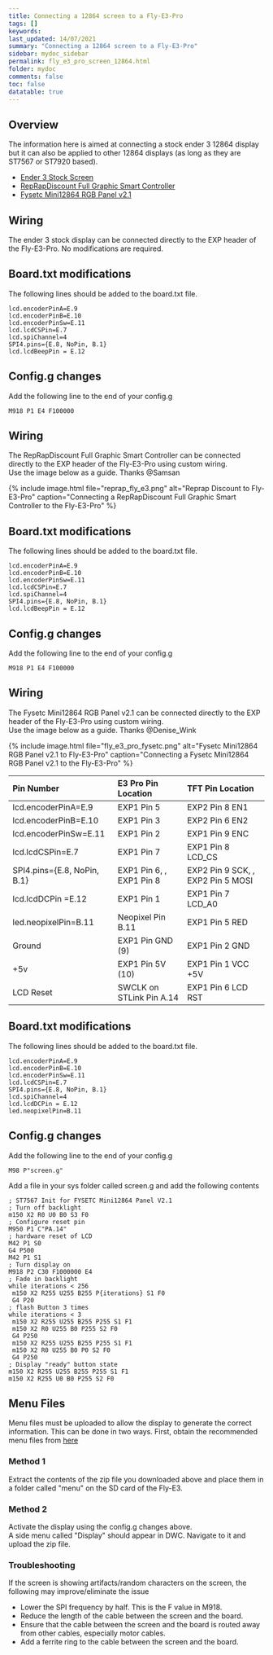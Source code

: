 ```yaml
---
title: Connecting a 12864 screen to a Fly-E3-Pro
tags: []
keywords: 
last_updated: 14/07/2021
summary: "Connecting a 12864 screen to a Fly-E3-Pro"
sidebar: mydoc_sidebar
permalink: fly_e3_pro_screen_12864.html
folder: mydoc
comments: false
toc: false
datatable: true
---
```


## Overview

The information here is aimed at connecting a stock ender 3 12864 display but it can also be applied to other 12864 displays (as long as they are ST7567 or ST7920 based). 

<ul id="profileTabs" class="nav nav-tabs">
    <li class="active"><a class="noCrossRef" href="#e3stock" data-toggle="tab">Ender 3 Stock Screen</a></li>
    <li><a class="noCrossRef" href="#reprap" data-toggle="tab">RepRapDiscount Full Graphic Smart Controller</a></li>
    <li><a class="noCrossRef" href="#fysetc" data-toggle="tab">Fysetc Mini12864 RGB Panel v2.1</a></li>
</ul>
  <div class="tab-content">
<div role="tabpanel" class="tab-pane active" id="e3stock" markdown="1">

## Wiring

The ender 3 stock display can be connected directly to the EXP header of the Fly-E3-Pro. No modifications are required.

## Board.txt modifications

The following lines should be added to the board.txt file.

```
lcd.encoderPinA=E.9
lcd.encoderPinB=E.10
lcd.encoderPinSw=E.11
lcd.lcdCSPin=E.7
lcd.spiChannel=4
SPI4.pins={E.8, NoPin, B.1}
lcd.lcdBeepPin = E.12
```

## Config.g changes

Add the following line to the end of your config.g

```
M918 P1 E4 F100000
```

</div>

<div role="tabpanel" class="tab-pane" id="reprap" markdown="1">

## Wiring

The RepRapDiscount Full Graphic Smart Controller can be connected directly to the EXP header of the Fly-E3-Pro using custom wiring.  
Use the image below as a guide. Thanks @Samsan

{% include image.html file="reprap_fly_e3.png" alt="Reprap Discount to Fly-E3-Pro" caption="Connecting a RepRapDiscount Full Graphic Smart Controller to the Fly-E3-Pro" %}

## Board.txt modifications

The following lines should be added to the board.txt file.

```
lcd.encoderPinA=E.9
lcd.encoderPinB=E.10
lcd.encoderPinSw=E.11
lcd.lcdCSPin=E.7
lcd.spiChannel=4
SPI4.pins={E.8, NoPin, B.1}
lcd.lcdBeepPin = E.12
```

## Config.g changes

Add the following line to the end of your config.g

```
M918 P1 E4 F100000
```

</div>

<div role="tabpanel" class="tab-pane" id="fysetc" markdown="1">

## Wiring

The Fysetc Mini12864 RGB Panel v2.1 can be connected directly to the EXP header of the Fly-E3-Pro using custom wiring.  
Use the image below as a guide. Thanks @Denise_Wink

{% include image.html file="fly_e3_pro_fysetc.png" alt="Fysetc Mini12864 RGB Panel v2.1 to Fly-E3-Pro" caption="Connecting a Fysetc Mini12864 RGB Panel v2.1 to the Fly-E3-Pro" %}

<div class="datatable-begin"></div>

|Pin Number|E3 Pro Pin Location|TFT Pin Location|
| :------------- |:-------------|:-------------|
|lcd.encoderPinA=E.9|EXP1 Pin 5|EXP2 Pin 8 EN1|
|lcd.encoderPinB=E.10|EXP1 Pin 3|EXP2 Pin 6 EN2|
|lcd.encoderPinSw=E.11|EXP1 Pin 2|EXP1 Pin 9 ENC|
|lcd.lcdCSPin=E.7|EXP1 Pin 7|EXP1 Pin 8 LCD_CS|
|SPI4.pins={E.8, NoPin, B.1}|EXP1 Pin 6, , EXP1 Pin 8|EXP2 Pin 9 SCK, , EXP2 Pin 5 MOSI|
|lcd.lcdDCPin =E.12|EXP1 Pin 1|EXP1 Pin 7 LCD_A0|
|led.neopixelPin=B.11|Neopixel Pin B.11|EXP1 Pin 5 RED|
|Ground|EXP1 Pin GND (9)|EXP1 Pin 2 GND|
|+5v|EXP1 Pin 5V (10)|EXP1 Pin 1 VCC +5V|
|LCD Reset|SWCLK on STLink Pin A.14|EXP1 Pin 6 LCD RST|

<div class="datatable-end"></div>

## Board.txt modifications

The following lines should be added to the board.txt file.

```
lcd.encoderPinA=E.9
lcd.encoderPinB=E.10
lcd.encoderPinSw=E.11
lcd.lcdCSPin=E.7
SPI4.pins={E.8, NoPin, B.1}
lcd.spiChannel=4
lcd.lcdDCPin = E.12
led.neopixelPin=B.11
```

## Config.g changes

Add the following line to the end of your config.g

```
M98 P"screen.g"
```

Add a file in your sys folder called screen.g and add the following contents
```
; ST7567 Init for FYSETC Mini12864 Panel V2.1
; Turn off backlight
m150 X2 R0 U0 B0 S3 F0
; Configure reset pin
M950 P1 C"PA.14"
; hardware reset of LCD
M42 P1 S0
G4 P500
M42 P1 S1
; Turn display on
M918 P2 C30 F1000000 E4
; Fade in backlight
while iterations < 256
 m150 X2 R255 U255 B255 P{iterations} S1 F0
 G4 P20
; flash Button 3 times
while iterations < 3
 m150 X2 R255 U255 B255 P255 S1 F1
 m150 X2 R0 U255 B0 P255 S2 F0
 G4 P250
 m150 X2 R255 U255 B255 P255 S1 F1
 m150 X2 R0 U255 B0 P0 S2 F0
 G4 P250
; Display "ready" button state
m150 X2 R255 U255 B255 P255 S1 F1
m150 X2 R255 U0 B0 P255 S2 F0
```

</div>

</div>

## Menu Files

Menu files must be uploaded to allow the display to generate the correct information. This can be done in two ways.
First, obtain the recommended menu files from [here](https://github.com/jadonmmiller/UltimateDuetMenuSystem/releases/)

### Method 1

Extract the contents of the zip file you downloaded above and place them in a folder called "menu" on the SD card of the Fly-E3. 

### Method 2

Activate the display using the config.g changes above.  
A side menu called "Display" should appear in DWC. Navigate to it and upload the zip file.  

### Troubleshooting

If the screen is showing artifacts/random characters on the screen, the following may improve/eliminate the issue

* Lower the SPI frequency by half. This is the F value in M918.  
* Reduce the length of the cable between the screen and the board.  
* Ensure that the cable between the screen and the board is routed away from other cables, especially motor cables.  
* Add a ferrite ring to the cable between the screen and the board.  